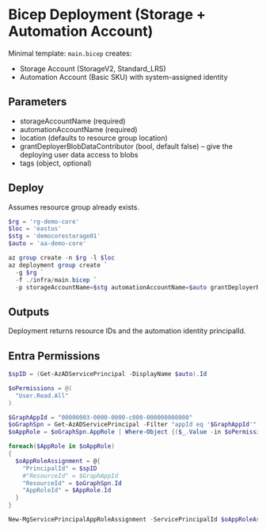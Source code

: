 # Bicep Deployment (Storage + Automation Account)

Minimal template: `main.bicep` creates:
- Storage Account (StorageV2, Standard_LRS)
- Automation Account (Basic SKU) with system-assigned identity

## Parameters
- storageAccountName (required)
- automationAccountName (required)
- location (defaults to resource group location)
- grantDeployerBlobDataContributor (bool, default false) – give the deploying user data access to blobs
- tags (object, optional)

## Deploy
Assumes resource group already exists.

```powershell
$rg = 'rg-demo-core'
$loc = 'eastus'
$stg = 'democorestorage01'
$auto = 'aa-demo-core'

az group create -n $rg -l $loc
az deployment group create `
  -g $rg `
  -f ./infra/main.bicep `
  -p storageAccountName=$stg automationAccountName=$auto grantDeployerBlobDataContributor=true
```

## Outputs
Deployment returns resource IDs and the automation identity principalId.

## Entra Permissions
```powershell
$spID = (Get-AzADServicePrincipal -DisplayName $auto).Id 

$oPermissions = @( 
  "User.Read.All" 
) 

$GraphAppId = "00000003-0000-0000-c000-000000000000" 
$oGraphSpn = Get-AzADServicePrincipal -Filter "appId eq '$GraphAppId'" 
$oAppRole = $oGraphSpn.AppRole | Where-Object {($_.Value -in $oPermissions) -and ($_.AllowedMemberType -contains "Application")} 

foreach($AppRole in $oAppRole)  
{  
  $oAppRoleAssignment = @{  
    "PrincipalId" = $spID  
    #"ResourceId" = $GraphAppId  
    "ResourceId" = $oGraphSpn.Id  
    "AppRoleId" = $AppRole.Id  
  }  
}

New-MgServicePrincipalAppRoleAssignment -ServicePrincipalId $oAppRoleAssignment.PrincipalId -BodyParameter $oAppRoleAssignment -Verbose
```
